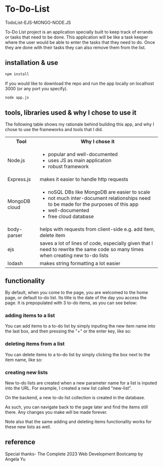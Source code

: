 # To-Do-List
TodoList-EJS-MONGO-NODE.JS

To-Do List project is an application specially built to keep track of errands or tasks that need to be done. This application will be like a task keeper where the user would be able to enter the tasks that they need to do. Once they are done with their tasks they can also remove them from the list.


## installation & use

```sh
npm install 
```

If you would like to download the repo and run the app locally on localhost 3000 (or any port you specify).

```sh
node app.js 
```

## tools, libraries used & why I chose to use it
The following table shows my rationale behind building this app, and why I chose to use the frameworks and tools that I did.

<table>
  <tbody>
    <tr>
        <th>Tool</th>
        <th>Why I chose it</th>
    </tr>
    <tr>
        <td>Node.js</td>
        <td>
            <ul>
                <li>popular and well-documented</li>
                <li>uses JS as main application</li>
                <li>robust framework</li>
            </ul>
        </td>
    </tr>
    <tr>
      <td>Express.js</td>
      <td>makes it easier to handle http requests</td>
    </tr>
    <tr>
      <td>MongoDB cloud</td>
      <td>
        <ul>
          <li>noSQL DBs like MongoDB are easier to scale</li>
          <li>not much inter-document relationships need to be made for the purposes of this app</li>
          <li>well-documented</li>
          <li>free cloud database</li>
        </ul>
      </td>
    </tr>
    <tr>
      <td>body-parser</td>
      <td>helps with requests from client-side e.g. add item, delete item</td>
      </tr>
    <tr>
      <td>ejs</td>
      <td>saves a lot of lines of code, especially given that I need to rewrite the same code so many times when creating new to-do lists</td>
    </tr>
    <tr>
      <td>lodash</td>
      <td>makes string formatting a lot easier</td>
    </tr>
  </tbody>
</table>

## functionality
By default, when you come to the page, you are welcomed to the home page, or default to-do list. Its title is the date of the day you access the page. It is prepopulated with 3 to-do items, as you can see below:



### adding items to a list
You can add items to a to-do list by simply inputing the new item name into the last box, and then pressing the "+" or the enter key, like so:


### deleting items from a list
You can delete items to a to-do list by simply clicking the box next to the item name, like so:


### creating new lists
New to-do lists are created when a new parameter name for a list is inputed into the URL. For example, I created a new list called "new-list".

On the backend, a new to-do list collection is created in the database.


As such, you can navigate back to the page later and find the items still there. Any changes you make will be made forever.

Note also that the same adding and deleting items functionality works for these new lists as well.

## reference
Special thanks- The Complete 2023 Web Development Bootcamp by Angela Yu
